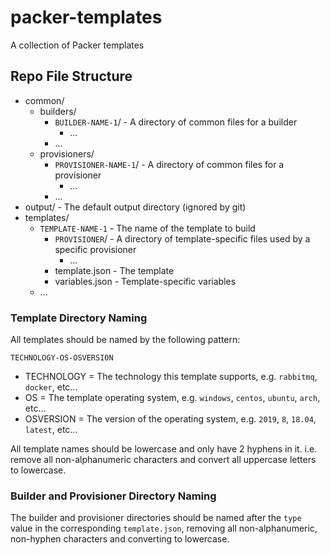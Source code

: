 # packer-templates

A collection of Packer templates

## Repo File Structure

- common/
  - builders/
    - `BUILDER-NAME-1`/ - A directory of common files for a builder
      - ...
    - ...
  - provisioners/
    - `PROVISIONER-NAME-1`/ - A directory of common files for a provisioner
      - ...
    - ...
- output/ - The default output directory (ignored by git)
- templates/
  - `TEMPLATE-NAME-1` - The name of the template to build
    - `PROVISIONER`/ - A directory of template-specific files used by a specific provisioner
      - ...
    - template.json - The template
    - variables.json - Template-specific variables
  - ...

### Template Directory Naming

All templates should be named by the following pattern:

```format
TECHNOLOGY-OS-OSVERSION
```

- TECHNOLOGY = The technology this template supports, e.g. `rabbitmq`, `docker`, etc...
- OS = The template operating system, e.g. `windows`, `centos`, `ubuntu`, `arch`, etc...
- OSVERSION = The version of the operating system, e.g. `2019`, `8`, `18.04`, `latest`, etc...

All template names should be lowercase and only have 2 hyphens in it. i.e. remove all non-alphanumeric characters and convert all uppercase letters to lowercase.

### Builder and Provisioner Directory Naming

The builder and provisioner directories should be named after the `type` value in the corresponding `template.json`, removing all non-alphanumeric, non-hyphen characters and converting to lowercase.
